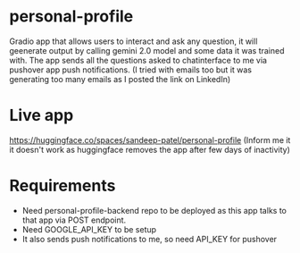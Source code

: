 # personal-profile
Gradio app that allows users to interact and ask any question, it will geenerate output by calling gemini 2.0 model and some data it was trained with. 
The app sends all the questions asked to chatinterface to me via pushover app push notifications. (I tried with emails too but it was generating too many emails as I posted the link on LinkedIn)

# Live app
https://huggingface.co/spaces/sandeep-patel/personal-profile
(Inform me it it doesn't work as huggingface removes the app after few days of inactivity)

# Requirements
- Need personal-profile-backend repo to be deployed as this app talks to that app via POST endpoint.
- Need GOOGLE_API_KEY to be setup
- It also sends push notifications to me, so need API_KEY for pushover

